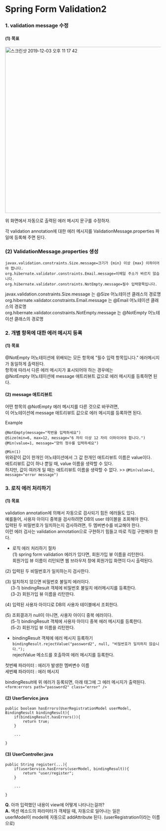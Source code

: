 # Spring Form Validation2           

### 1. validation message 수정        
#### (1) 목표     

<img width="536" alt="스크린샷 2019-12-03 오후 11 17 42" src="https://user-images.githubusercontent.com/33855307/70058923-29d96180-1623-11ea-9632-bb2190683411.png">

위 화면에서 자동으로 출력된 에러 메시지 문구를 수정하자.      

각 validation annotation에 대한 에러 메시지를 ValidationMessage.properties 파일에 등록해 주면 된다.     

### (2) ValidationMessage.properties 생성          

```
javax.validation.constraints.Size.message=크기가 {min} 이상 {max} 이하이어야 합니다.
org.hibernate.validator.constraints.Email.message=이메일 주소가 바르지 않습니다.
org.hibernate.validator.constraints.NotEmpty.message=필수 입력항목입니다. 
```
javax.validation.constraints.Size.message 는 @Size 어노테이션 클래스의 경로명                   
org.hibernate.validator.constraints.Email.message 는 @Email 어노테이션 클래스의 경로명           
org.hibernate.validator.constraints.NotEmpty.message 는 @NotEmpty 어노테이션 클래스의 경로명             

### 2. 개별 항목에 대한 에러 메시지 등록          
#### (1) 목표            
@NotEmpty 어노테이션에 위배되는 모든 항목에 "필수 입력 항목입니다." 에러메시지가 동일하게 출력된다.      
항목에 따라서 다른 에러 메시지가 표시되어야 하는 경우에는         
@NotEmpty 어노테이션에 message 애트리뷰트 값으로 에러 메시지를 등록하면 된다.      

#### (2) message 애트리뷰트     
어떤 항목의 @NotEmpty 에러 메시지를 다른 것으로 바꾸려면,      
이 어노테이션에 message 애트리뷰트 값으로 에러 메시지를 등록하면 된다.      

Example
```
@NotEmpty(message="학번을 입력하세요")
@Size(min=6, max=12, message="6 자리 이상 12 자리 이하이어야 합니다.")
@Min(value=1, message="양의 정수를 입력하세요")
```

``` @Min(1) ```     
위와같이 값이 한개인 어노테이션에서 그 값 한개인 애트리뷰트 이름은 value이다.       
애트리뷰트 값이 하나 뿐일 때, value 이름을 생략할 수 있다.      
하지만, 값이 여러개 일 때는 애트리뷰트 이름을 생략할 수 없다. >> ``` @Min(value=1, message="error message") ```        


### 3. 로직 에러 처리하기         
#### (1) 목표     
validation annotation에 의해서 자동으로 검사되기 힘든 에러들도 있다.     
예를들어, 사용자 아이디 중복을 검사하려면 DB의 user 테이블을 조회해야 한다.      
입력된 두 비밀번호가 일치하는지 검사하려면, 두 멤버변수를 비교해야 한다.       
이런 에러 검사는 validation annotation으로 구현하기 힘들고 따로 직접 구현해야 한다.      

- 로직 에러 처리하기 절차      
(1) spring form validation 에러가 있다면, 회원가입 뷰 이름을 리턴한다.    
회원가입 뷰 이름이 리턴되면 웹 브라우저 창에 회원가입 화면이 다시 출력된다.   

(2) 입력된 두 비밀번호가 일치하는지 검사한다.    

(3) 일치하지 않으면 비밀번호 불일치 에러이다.   
&emsp;	(3-1) bindingResult 객체에 비밀번호 불일치 에러메시지를 등록한다.   
&emsp;	(3-2) 회원가입 뷰 이름을 리턴한다.    

(4) 입력된 사용자 아이디로 DB의 사용자 테이블에서 조회한다.    

(5) 조회결과가 null이 아니면, 사용자 아이디 중복 에러이다.   
&emsp;	(5-1) bindingResult 객체에 사용자 아이디 중복 에러 메시지를 등록한다.   
&emsp;	(5-2) 회원가입 뷰 이름을 리턴한다.        


- bindingResult 객체에 에러 메시지 등록하기   
```bindingResult.rejectValue("password2", null, "비밀번호가 일치하지 않습니다.");```  
rejectValue 메소드를 호출하여 에러 메시지를 등록한다.      

첫번째 파라미터 : 에러가 발생한 멤버변수 이름    
세번쨰 파라미터 : 에러 메시지        

bindingResult에 위 에러가 등록되면, 아래 태그에 그 에러 메시지가 출력된다.           
``` <form:errors path="password2" class="error" /> ```           


#### (2) UserService.java        
```
public boolean hasErrors(UserRegistrationModel userModel, BindingResult bindingResult){
	if(bindingResult.hasErrors()){
		return true;
	}
		
	...

}
```

#### (3) UserController.java           
```
public String register(...){
	if(userService.hasErrors(userModel, bindingResult)){
		return "user/register";
	}

	...

}
```
**Q.** 아까 입력했던 내용이 view에 어떻게 나타나는걸까?    
**A.** 액션 메소드의 파라미터가 객체일 때, 자동으로 일어나는 일은      
userModel이 model에 자동으로 addAttribute 된다. (userRegistration이라는 이름으로)        





